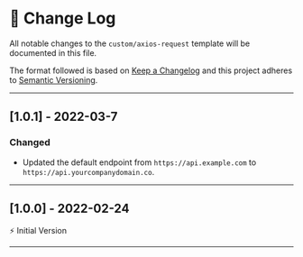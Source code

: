 # 📣 Change Log
All notable changes to the `custom/axios-request` template will be documented in this file.

The format followed is based on [Keep a Changelog](http://keepachangelog.com/) and this project adheres to [Semantic Versioning](http://semver.org/).

---
 
## [1.0.1] - 2022-03-7
 
### Changed
- Updated the default endpoint from `https://api.example.com` to `https://api.yourcompanydomain.co`.

---

## [1.0.0] - 2022-02-24
 
⚡️ Initial Version
 
---
